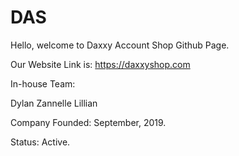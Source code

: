 # DAS

Hello, welcome to Daxxy Account Shop Github Page.

Our Website Link is: https://daxxyshop.com

In-house Team:

Dylan
Zannelle
Lillian

Company Founded: September, 2019.

Status: Active.
